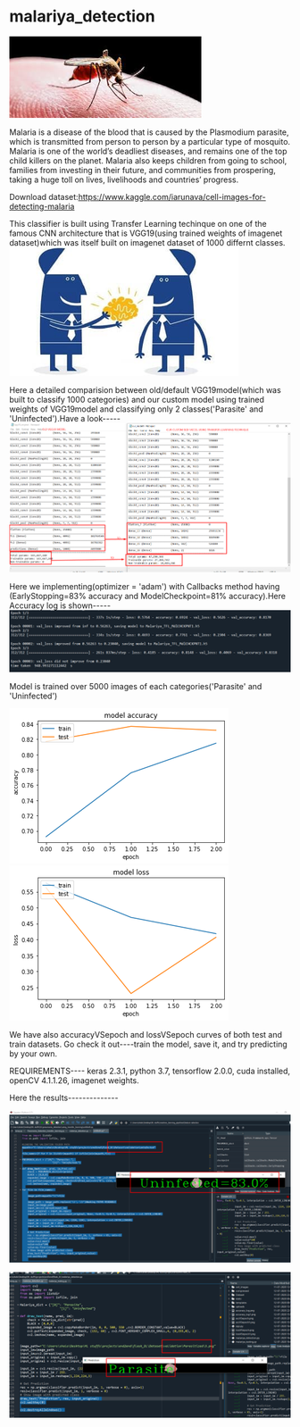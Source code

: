 # malariya_detection
![alt text](https://github.com/shalom217/malariya_detection/blob/master/malariya.jpg)


Malaria is a disease of the blood that is caused by the Plasmodium parasite, which is transmitted from person to person by a particular type of mosquito.
Malaria is one of the world’s deadliest diseases, and remains one of the top child killers on the planet. Malaria also keeps children from going to school, families from investing in their future, and communities from prospering, taking a huge toll on lives, livelihoods and countries’ progress.




 Download dataset:https://www.kaggle.com/iarunava/cell-images-for-detecting-malaria

This classifier is built using Transfer Learning techinque on one of the famous CNN architecture that is VGG19(using trained weights of imagenet dataset)which was itself built on imagenet dataset of 1000 differnt classes.
![alt text](https://github.com/shalom217/Transfer_learning/blob/master/transfer_l.jpeg)


Here a detailed comparision between old/default VGG19model(which was built to classify 1000 categories) and our custom model using trained weights of VGG19model and classifying only 2 classes('Parasite' and 'Uninfected').Have a look-----
![alt text](https://github.com/shalom217/malariya_detection/blob/master/COMPARISION.png)

Here we implementing(optimizer = 'adam') with Callbacks method having (EarlyStopping=83% accuracy and ModelCheckpoint=81% accuracy).Here Accuracy log is shown-----
![alt text](https://github.com/shalom217/malariya_detection/blob/master/accuracy_log1.png)

Model is trained over 5000 images of each categories('Parasite' and 'Uninfected')


![alt text](https://github.com/shalom217/malariya_detection/blob/master/accVSepoch1.png)
![alt text](https://github.com/shalom217/malariya_detection/blob/master/lossVSepoch1.png)


We have also accuracyVSepoch and lossVSepoch curves of both test and train datasets. Go check it out----train the model, save it, and try predicting by your own.

REQUIREMENTS---- keras 2.3.1,
python 3.7, tensorflow 2.0.0, cuda installed, openCV 4.1.1.26, imagenet weights.

Here the results--------------

![alt text](https://github.com/shalom217/malariya_detection/blob/master/pred1.png)


![alt text](https://github.com/shalom217/malariya_detection/blob/master/pred2.png)



